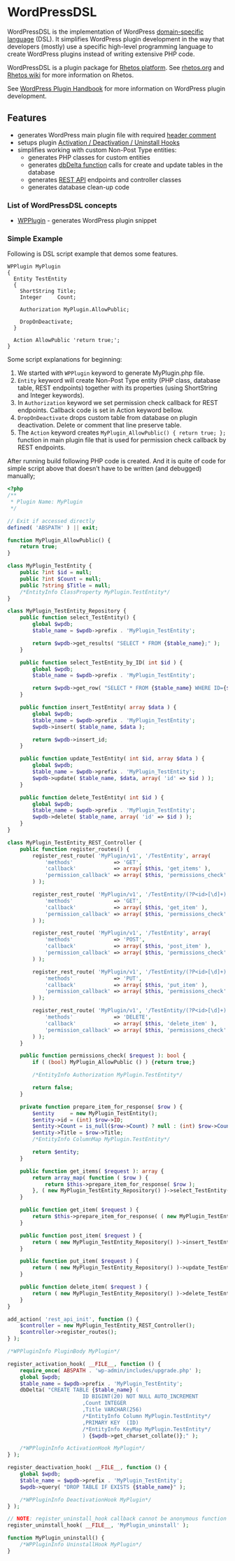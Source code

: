 # WordPressDSL

WordPressDSL is the implementation of WordPress [domain-specific language](https://en.wikipedia.org/wiki/Domain-specific_language) (DSL). It simplifies WordPress plugin development in the way that developers (mostly) use a specific high-level programming language to create WordPress plugins instead of writing extensive PHP code.

WordPressDSL is a plugin package
for [Rhetos platform](https://github.com/Rhetos/Rhetos). See [rhetos.org](http://www.rhetos.org/)
and [Rhetos wiki](https://github.com/Rhetos/Rhetos/wiki) for more information on Rhetos.

See [WordPress Plugin Handbook](https://developer.wordpress.org/plugins/) for more information on WordPress plugin
development.

## Features

* generates WordPress main plugin file with
  required [header comment](https://developer.wordpress.org/plugins/plugin-basics/header-requirements/)
* setups
  plugin [Activation / Deactivation / Uninstall Hooks](https://developer.wordpress.org/plugins/plugin-basics/activation-deactivation-hooks/)
* simplifies working with custom Non-Post Type entities:
    * generates PHP classes for custom entities
    * generates [dbDelta function](https://developer.wordpress.org/reference/functions/dbdelta/) calls for create and
      update tables in the database
    * generates [REST API](https://developer.wordpress.org/rest-api/) endpoints and controller classes
    * generates database clean-up code

### List of WordPressDSL concepts
* [WPPlugin](Docs/WPPlugin.md) - generates WordPress plugin snippet

### Simple Example

Following is DSL script example that demos some features.

```
WPPlugin MyPlugin
{
  Entity TestEntity
  {
    ShortString Title;
    Integer     Count;
  
    Authorization MyPlugin.AllowPublic;
  
    DropOnDeactivate;
  }
    
  Action AllowPublic 'return true;';
}
```

Some script explanations for beginning:

1. We started with `WPPlugin` keyword to generate MyPlugin.php file.
2. `Entity` keyword will create Non-Post Type entity (PHP class, database table, REST endpoints) together with its
   properties (using ShortString and Integer keywords).
3. In `Authorization` keyword we set permission check callback for REST endpoints. Callback code is set in Action
   keyword bellow.
4. `DropOnDeactivate` drops custom table from database on plugin deactivation. Delete or comment that line preserve
   table.
5. The `Action` keyword creates `MyPlugin_AllowPublic() { return true; };` function in main plugin file that is used for
   permission check callback by REST endpoints.

After running build following PHP code is created. And it is quite of code for simple script above that doesn't have to
be written (and debugged) manually;

```php
<?php
/**
 * Plugin Name: MyPlugin
 */

// Exit if accessed directly
defined( 'ABSPATH' ) || exit;

function MyPlugin_AllowPublic() {
    return true;
}

class MyPlugin_TestEntity {
    public ?int $id = null;
    public ?int $Count = null;
    public ?string $Title = null;
    /*EntityInfo ClassProperty MyPlugin.TestEntity*/
}

class MyPlugin_TestEntity_Repository {
    public function select_TestEntity() {
        global $wpdb;
        $table_name = $wpdb->prefix . 'MyPlugin_TestEntity';

        return $wpdb->get_results( "SELECT * FROM {$table_name};" );
    }

    public function select_TestEntity_by_ID( int $id ) {
        global $wpdb;
        $table_name = $wpdb->prefix . 'MyPlugin_TestEntity';

        return $wpdb->get_row( "SELECT * FROM {$table_name} WHERE ID={$id};" );
    }

    public function insert_TestEntity( array $data ) {
        global $wpdb;
        $table_name = $wpdb->prefix . 'MyPlugin_TestEntity';
        $wpdb->insert( $table_name, $data );

        return $wpdb->insert_id;
    }

    public function update_TestEntity( int $id, array $data ) {
	    global $wpdb;
	    $table_name = $wpdb->prefix . 'MyPlugin_TestEntity';
	    $wpdb->update( $table_name, $data, array( 'id' => $id ) );
    }

    public function delete_TestEntity( int $id ) {
	    global $wpdb;
	    $table_name = $wpdb->prefix . 'MyPlugin_TestEntity';
	    $wpdb->delete( $table_name, array( 'id' => $id ) );
    }
}

class MyPlugin_TestEntity_REST_Controller {
    public function register_routes() {
        register_rest_route( 'MyPlugin/v1', '/TestEntity', array(
            'methods'             => 'GET',
            'callback'            => array( $this, 'get_items' ),
            'permission_callback' => array( $this, 'permissions_check' ),
        ) );

        register_rest_route( 'MyPlugin/v1', '/TestEntity/(?P<id>[\d]+)', array(
            'methods'             => 'GET',
            'callback'            => array( $this, 'get_item' ),
            'permission_callback' => array( $this, 'permissions_check' ),
        ) );

        register_rest_route( 'MyPlugin/v1', '/TestEntity', array(
            'methods'             => 'POST',
            'callback'            => array( $this, 'post_item' ),
            'permission_callback' => array( $this, 'permissions_check' ),
        ) );

        register_rest_route( 'MyPlugin/v1', '/TestEntity/(?P<id>[\d]+)', array(
            'methods'             => 'PUT',
            'callback'            => array( $this, 'put_item' ),
            'permission_callback' => array( $this, 'permissions_check' ),
        ) );

        register_rest_route( 'MyPlugin/v1', '/TestEntity/(?P<id>[\d]+)', array(
            'methods'             => 'DELETE',
            'callback'            => array( $this, 'delete_item' ),
            'permission_callback' => array( $this, 'permissions_check' ),
        ) );
    }

    public function permissions_check( $request ): bool {
        if ( (bool) MyPlugin_AllowPublic () ) {return true;}

        /*EntityInfo Authorization MyPlugin.TestEntity*/

        return false;
    }

    private function prepare_item_for_response( $row ) {
        $entity     = new MyPlugin_TestEntity();
        $entity->id = (int) $row->ID;
        $entity->Count = is_null($row->Count) ? null : (int) $row->Count;
        $entity->Title = $row->Title;
        /*EntityInfo ColumnMap MyPlugin.TestEntity*/

        return $entity;
    }

    public function get_items( $request ): array {
	    return array_map( function ( $row ) {
	        return $this->prepare_item_for_response( $row );
	    }, ( new MyPlugin_TestEntity_Repository() )->select_TestEntity() );
    }

    public function get_item( $request ) {
        return $this->prepare_item_for_response( ( new MyPlugin_TestEntity_Repository() )->select_TestEntity_by_ID( $request->get_param( 'id' ) ) );
    }

    public function post_item( $request ) {
        return ( new MyPlugin_TestEntity_Repository() )->insert_TestEntity( $request->get_json_params() );
    }

    public function put_item( $request ) {
        return ( new MyPlugin_TestEntity_Repository() )->update_TestEntity( $request->get_param( 'id' ), $request->get_json_params() );
    }

    public function delete_item( $request ) {
        return ( new MyPlugin_TestEntity_Repository() )->delete_TestEntity( $request->get_param( 'id' ) );
    }
}

add_action( 'rest_api_init', function () {
    $controller = new MyPlugin_TestEntity_REST_Controller();
    $controller->register_routes();
} );

/*WPPluginInfo PluginBody MyPlugin*/

register_activation_hook( __FILE__, function () {
    require_once( ABSPATH . 'wp-admin/includes/upgrade.php' );
    global $wpdb;
    $table_name = $wpdb->prefix . 'MyPlugin_TestEntity';
    dbDelta( "CREATE TABLE {$table_name} (
                        ID BIGINT(20) NOT NULL AUTO_INCREMENT
                        ,Count INTEGER
                        ,Title VARCHAR(256)
                        /*EntityInfo Column MyPlugin.TestEntity*/
                        ,PRIMARY KEY  (ID)
                        /*EntityInfo KeyMap MyPlugin.TestEntity*/
                        ) {$wpdb->get_charset_collate()};" );

    /*WPPluginInfo ActivationHook MyPlugin*/
} );

register_deactivation_hook( __FILE__, function () {
    global $wpdb;
    $table_name = $wpdb->prefix . 'MyPlugin_TestEntity';
    $wpdb->query( "DROP TABLE IF EXISTS {$table_name}" );

    /*WPPluginInfo DeactivationHook MyPlugin*/
} );

// NOTE: register_uninstall_hook callback cannot be anonymous function
register_uninstall_hook( __FILE__, 'MyPlugin_uninstall' );

function MyPlugin_uninstall() {
    /*WPPluginInfo UninstallHook MyPlugin*/
}
```
